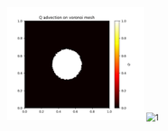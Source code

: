<p align="center">
  <img src="/figures/0hot_animation2D.gif" alt="1" width="48%">
  <img src="/figures/0hot_loganimation2D.gif" alt="1" width="48%">
</p>